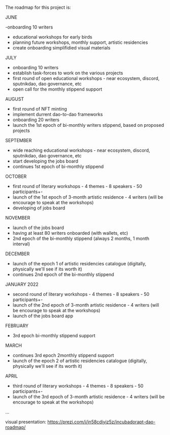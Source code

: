 The roadmap for this project is:

JUNE

-onboarding 10 writers
- educational workshops for early birds
- planning future workshops, monthly support, artistic residencies
- create onboarding simplifidied visual materials

JULY

- onboarding 10 writers
- establish task-forces to work on the various projects
- first round of open educational workshops - near ecosystem, discord, sputnikdao, dao governance, etc
- open call for the monthly stippend support

AUGUST

- first round of NFT minting
- implement durrent dao-to-dao frameworks
- onboarding 20 writers
- launch the 1st epoch of bi-monthly writers stippend, based on proposed projects

SEPTEMBER

- wide reaching educational workshops - near ecosystem, discord, sputnikdao, dao governance, etc
- start developing the jobs board
- continues 1st epoch of bi-monthly stippend

OCTOBER

- first round of literary workshops - 4 themes - 8 speakers - 50 participants+-
- launch of the 1st epoch of 3-month artistic residence - 4 writers (will be encourage to speak at the workshops)
- developing of jobs board

NOVEMBER

- launch of the jobs board
- having at least 80 writers onboarded (with wallets, etc)
- 2nd epoch of the bi-monthly stippend (always 2 months, 1 month interval)

DECEMBER

- launch of the epoch 1 of artistic residencies catalogue (digitally, physically we'll see if its worth it)
- continues 2nd epoch of the bi-monthly stippend

JANUARY 2022

- second round of literary workshops - 4 themes - 8 speakers - 50 participants+-
- launch of the 2nd epoch of 3-month artistic residence - 4 writers (will be encourage to speak at the workshops)
- launch of the jobs board app

FEBRUARY

- 3rd epoch bi-monthly stippend support

MARCH 

- continues 3rd epoch 2monthly stippend support
- launch of the epoch 2 of artistic residencies catalogue (digitally, physically we'll see if its worth it)

APRIL

- third round of literary workshops - 4 themes - 8 speakers - 50 participants+-
- launch of the 3rd epoch of 3-month artistic residence - 4 writers (will be encourage to speak at the workshops)

...



visual presentation: https://prezi.com/i/jn58cdiyjz5z/incubadorapt-dao-roadmap/
